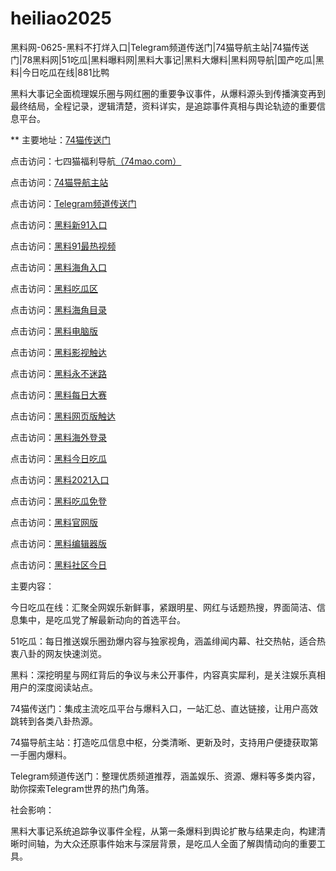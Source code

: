 # heiliao2025
黑料网-0625-黑料不打烊入口|Telegram频道传送门|74猫导航主站|74猫传送门|78黑料网|51吃瓜|黑料曝料网|黑料大事记|黑料大爆料|黑料网导航|国产吃瓜|黑料|今日吃瓜在线|881比鸭

黑料大事记全面梳理娱乐圈与网红圈的重要争议事件，从爆料源头到传播演变再到最终结局，全程记录，逻辑清楚，资料详实，是追踪事件真相与舆论轨迹的重要信息平台。

** 主要地址：<a href="https://74mao.com/">74猫传送门</a>

点击访问：七四猫福利导航<a href="https://74mao.com/">（74mao.com）</a>

点击访问：<a href="https://74mao.com/">74猫导航主站</a>

点击访问：<a href="https://74mao.com/">Telegram频道传送门</a>

点击访问：<a href="https://hj-696.pages.dev/">黑料新91入口</a>  

点击访问：<a href="https://hj-697.pages.dev/">黑料91最热视频</a>  

点击访问：<a href="https://hj-1064.pages.dev/">黑料海角入口</a>  

点击访问：<a href="https://hj-1065.pages.dev/">黑料吃瓜区</a>  

点击访问：<a href="https://hj-1066.pages.dev/">黑料海角目录</a>  

点击访问：<a href="https://hj-1067.pages.dev/">黑料电脑版</a>  

点击访问：<a href="https://hj-1068.pages.dev/">黑料影视触达</a>  

点击访问：<a href="https://hj-1072.pages.dev/">黑料永不迷路</a>  

点击访问：<a href="https://hj-1073.pages.dev/">黑料每日大赛</a>  

点击访问：<a href="https://hj-1074.pages.dev/">黑料网页版触达</a>  

点击访问：<a href="https://hj-1075.pages.dev/">黑料海外登录</a>  

点击访问：<a href="https://hj-1076.pages.dev/">黑料今日吃瓜</a>  

点击访问：<a href="https://hj-1077.pages.dev/">黑料2021入口</a>  

点击访问：<a href="https://hj-1078.pages.dev/">黑料吃瓜免登</a>  

点击访问：<a href="https://hj-1079.pages.dev/">黑料官网版</a>  

点击访问：<a href="https://hj-735.pages.dev/">黑料编辑器版</a>  

点击访问：<a href="https://hj-760.pages.dev/">黑料社区今日</a>  

主要内容：

今日吃瓜在线：汇聚全网娱乐新鲜事，紧跟明星、网红与话题热搜，界面简洁、信息集中，是吃瓜党了解最新动向的首选平台。

51吃瓜：每日推送娱乐圈劲爆内容与独家视角，涵盖绯闻内幕、社交热帖，适合热衷八卦的网友快速浏览。

黑料：深挖明星与网红背后的争议与未公开事件，内容真实犀利，是关注娱乐真相用户的深度阅读站点。

74猫传送门：集成主流吃瓜平台与爆料入口，一站汇总、直达链接，让用户高效跳转到各类八卦热源。

74猫导航主站：打造吃瓜信息中枢，分类清晰、更新及时，支持用户便捷获取第一手圈内爆料。

Telegram频道传送门：整理优质频道推荐，涵盖娱乐、资源、爆料等多类内容，助你探索Telegram世界的热门角落。

社会影响：

黑料大事记系统追踪争议事件全程，从第一条爆料到舆论扩散与结果走向，构建清晰时间轴，为大众还原事件始末与深层背景，是吃瓜人全面了解舆情动向的重要工具。
<span style="display:none;">[Canonical link](https://github.com/vivivi20250625/viv1）</span>
